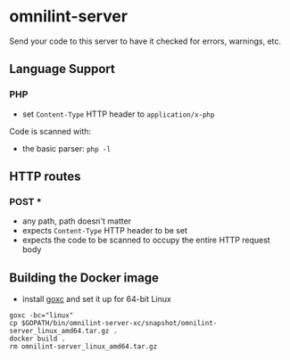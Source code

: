 # omnilint-server

Send your code to this server to have it checked for errors, warnings, etc.

## Language Support

### PHP

- set `Content-Type` HTTP header to `application/x-php`

Code is scanned with:

- the basic parser: `php -l`

## HTTP routes

### POST *

- any path, path doesn't matter
- expects `Content-Type` HTTP header to be set
- expects the code to be scanned to occupy the entire HTTP request body

## Building the Docker image

- install [goxc](https://github.com/laher/goxc) and set it up for 64-bit Linux

```shell
goxc -bc="linux"
cp $GOPATH/bin/omnilint-server-xc/snapshot/omnilint-server_linux_amd64.tar.gz .
docker build .
rm omnilint-server_linux_amd64.tar.gz
```
